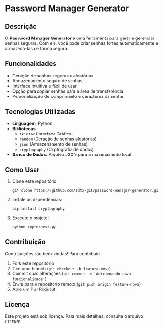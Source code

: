 # Password Manager Generator

## Descrição
O **Password Manager Generator** é uma ferramenta para gerar e gerenciar senhas seguras. Com ele, você pode criar senhas fortes automaticamente e armazená-las de forma segura.

## Funcionalidades
- Geração de senhas seguras e aleatórias
- Armazenamento seguro de senhas
- Interface intuitiva e fácil de usar
- Opção para copiar senhas para a área de transferência
- Personalização de comprimento e caracteres da senha

## Tecnologias Utilizadas
- **Linguagem:** Python
- **Bibliotecas:**
  - `tkinter` (Interface Gráfica)
  - `random` (Geração de senhas aleatórias)
  - `json` (Armazenamento de senhas)
  - `cryptography` (Criptografia de dados)
- **Banco de Dados:** Arquivo JSON para armazenamento local

## Como Usar
1. Clone este repositório:
   ```bash
   git clone https://github.com/sdtx-git/password-manager-generator.git
   ```
2. Instale as dependências:
   ```bash
   pip install cryptography
   ```
3. Execute o projeto:
   ```bash
   python cyphernest.py
   ```

## Contribuição
Contribuições são bem-vindas! Para contribuir:
1. Fork este repositório
2. Crie uma branch (`git checkout -b feature-nova`)
3. Commit suas alterações (`git commit -m 'Adicionando nova funcionalidade'`)
4. Envie para o repositório remoto (`git push origin feature-nova`)
5. Abra um Pull Request

## Licença
Este projeto está sob licença. Para mais detalhes, consulte o arquivo `LICENSE`.

